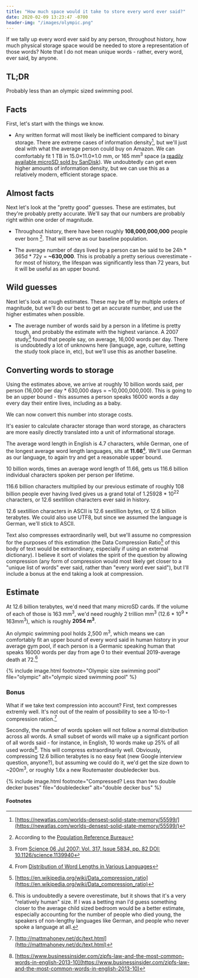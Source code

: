 ```yaml
---
title: "How much space would it take to store every word ever said?"
date: 2020-02-09 13:23:47 -0700
header-img: "/images/olympic.png"
---
```


If we tally up every word ever said by any person, throughout history, how much physical storage space would be needed to store a representation of those words? Note that I do not mean unique words - rather, every word, ever said, by anyone. 

## TL;DR

Probably less than an olympic sized swimming pool.

## Facts

First, let's start with the things we know.

* Any written format will most likely be inefficient compared to binary storage. There are extreme cases of information density[^8], but we'll just deal with what the average person could buy on Amazon. We can comfortably fit 1 TB in 15.0×11.0×1.0 mm, or 165 mm<sup>3</sup> space (a [readily available microSD sold by SanDisk](https://www.amazon.com/SanDisk-Extreme-microSD-UHS-I-Adapter/dp/B07PBY4VD5)). We undoubtedly can get even higher amounts of information density, but we can use this as a relatively modern, efficient storage space.

## Almost facts

Next let's look at the "pretty good" guesses. These are estimates, but they're probably pretty accurate. We'll say that our numbers are probably right within one order of magnitude.

* Throughout history, there have been roughly **108,000,000,000** people ever born [^1]. That will serve as our baseline population.

* The average number of days lived by a person can be said to be 24h * 365d * 72y = **~630,000**. This is probably a pretty serious overestimate - for most of history, the lifespan was significantly less than 72 years, but it will be useful as an upper bound.

## Wild guesses

Next let's look at rough estimates. These may be off by multiple orders of magnitude, but we'll do our best to get an accurate number, and use the higher estimates when possible.

* The average number of words said by a person in a lifetime is pretty tough, and probably the estimate with the highest variance. A 2007 study[^2] found that people say, on average, 16,000 words per day. There is undoubtedly a lot of unknowns here (language, age, culture, setting the study took place in, etc), but we'll use this as another baseline.

## Converting words to storage 

Using the estimates above, we arrive at roughly 10 billion words said, per person (16,000 per day \* 630,000 days = \~10,000,000,000). This is going to be an upper bound - this assumes a person speaks 16000 words a day every day their entire lives, including as a baby. 

We can now convert this number into storage costs.

It's easier to calculate character storage than word storage, as characters are more easily directly translated into a unit of informational storage.

The average word length in English is 4.7 characters, while German, one of the longest average word length languages, sits at **11.66**[^3]. We'll use German as our language, to again try and get a reasonable upper bound.

10 billion words, times an average word length of 11.66, gets us 116.6 billion individual characters spoken per person per lifetime.

116.6 billion characters multiplied by our previous estimate of roughly 108 billion people ever having lived gives us a grand total of 1.25928 * 10<sup>22</sup> characters, or 12.6 sextillion characters ever said in history.

12.6 sextillion characters in ASCII is 12.6 sextillion bytes, or 12.6 billion terabytes. We could also use UTF8, but since we assumed the language is German, we'll stick to ASCII.

Text also compresses extraordinarily well, but we'll assume no compression for the purposes of this estimation (the Data Compression Ratio[^5] of this body of text would be extraordinary, especially if using an external dictionary). I believe it sort of violates the spirit of the question by allowing compression (any form of compression would most likely get closer to a "unique list of words" ever said, rather than "every word ever said"), but I'll include a bonus at the end taking a look at compression.

## Estimate

At 12.6 billion terabytes, we'd need that many microSD cards. If the volume of each of those is 163 mm<sup>3</sup>, we'd need roughly 2 trillion mm<sup>3</sup> (12.6 * 10<sup>9</sup> * 163mm<sup>3</sup>), which is roughly **2054 m<sup>3</sup>**.

An olympic swimming pool holds 2,500 m<sup>3</sup>, which means we can comfortably fit an upper bound of every word said in human history in your average gym pool, if each person is a Germanic speaking human that speaks 16000 words per day from age 0 to their eventual 2019-average death at 72.[^4]

{% include image.html footnote="Olympic size swimming pool" file="olympic" alt="olympic sized swimming pool" %}

### Bonus

What if we take text compression into account? First, text compresses extremly well. It's not out of the realm of possibility to see a 10-to-1 compression ration.[^7]

Secondly, the number of words spoken will not follow a normal distribution across all words. A small subset of words will make up a significant portion of all words said - for instance, in English, 10 words make up 25% of all used words[^6]. This will compress extraordinarily well. Obviously, compressing 12.6 billion terabytes is no easy feat (new Google interview question, anyone?), but assuming we could do it, we'd get the size down to \~200m<sup>3</sup>, or roughly 1.6x a new Routemaster doubledecker bus. 

{% include image.html footnote="Compressed? Less than two double decker buses" file="doubledecker" alt="double decker bus" %}

#### Footnotes

[^1]: According to the [Population Reference Bureau](https://www.prb.org/howmanypeoplehaveeverlivedonearth/)

[^2]: From [Science  06 Jul 2007: Vol. 317, Issue 5834, pp. 82 DOI: 10.1126/science.1139940](https://science.sciencemag.org/content/317/5834/82.full)

[^3]: From [Distribution of Word Lengths in Various Languages](http://www.ravi.io/language-word-lengths)

[^4]: This is undoubtedly a severe overestimate, but it shows that it's a very "relatively human" size. If I was a betting man I'd guess something closer to the average child sized bedroom would be a better estimate, especially accounting for the number of people who died young, the speakers of non-lengthy languages like German, and people who never spoke a language at all.

[^5]: [https://en.wikipedia.org/wiki/Data_compression_ratio](https://en.wikipedia.org/wiki/Data_compression_ratio)

[^6]: [https://www.businessinsider.com/zipfs-law-and-the-most-common-words-in-english-2013-10](https://www.businessinsider.com/zipfs-law-and-the-most-common-words-in-english-2013-10)

[^7]: [http://mattmahoney.net/dc/text.html](http://mattmahoney.net/dc/text.html)

[^8]: [https://newatlas.com/worlds-densest-solid-state-memory/55599/](https://newatlas.com/worlds-densest-solid-state-memory/55599/)